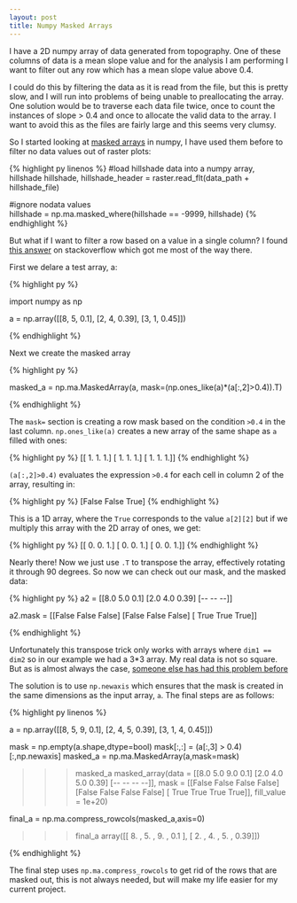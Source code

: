 ```yaml
---
layout: post
title: Numpy Masked Arrays
---
```


I have a 2D numpy array of data generated from topography. One of these columns of
data is a mean slope value and for the analysis I am performing I want to filter out
any row which has a mean slope value above 0.4.

I could do this by filtering the data as it is read from the file, but this is pretty
slow, and I will run into problems of being unable to preallocating the array. One solution would
be to traverse each data file twice, once to count the instances of slope > 0.4
and once to allocate the valid data to the array. I want to avoid this as the files are
fairly large and this seems very clumsy.

So I started looking at [masked arrays](http://docs.scipy.org/doc/numpy/reference/maskedarray.html) in numpy,
I have used them before to filter no data values out of raster plots:

{% highlight py linenos %} 
#load hillshade data into a numpy array, hillshade
hillshade, hillshade_header = raster.read_flt(data_path + hillshade_file)

#ignore nodata values    
hillshade = np.ma.masked_where(hillshade == -9999, hillshade) 
{% endhighlight %}

But what if I want to filter a row based on a value in a single column? I found [this
answer](http://stackoverflow.com/questions/4625744/mask-a-2d-numpy-array-based-on-values-in-one-column) 
on stackoverflow which got me most of the way there.

First we delare a test array, a:

{% highlight py %} 

import numpy as np

a = np.array([[8, 5, 0.1],
              [2, 4, 0.39],
              [3, 1, 0.45]]) 
 
{% endhighlight %}

Next we create the masked array

{% highlight py %}

masked_a =  np.ma.MaskedArray(a, mask=(np.ones_like(a)*(a[:,2]>0.4)).T)

{% endhighlight %}

The `mask=` section is creating a row mask based on the condition `>0.4` in the last column.
`np.ones_like(a)` creates a new array of the same shape as `a` filled with ones:

{% highlight py %}
[[ 1.  1.  1.]
 [ 1.  1.  1.]
 [ 1.  1.  1.]]
{% endhighlight %}

`(a[:,2]>0.4)` evaluates the expression `>0.4` for each cell in column 2 of the array,
resulting in:

{% highlight py %}
[False False True]
{% endhighlight %}

This is a 1D array, where the `True` corresponds to the value `a[2][2]` but if we multiply
this array with the 2D array of ones, we get:

{% highlight py %}
[[ 0.  0.  1.]
 [ 0.  0.  1.]
 [ 0.  0.  1.]]
{% endhighlight %}

Nearly there! Now we just use `.T` to transpose the array, effectively rotating it through 
90 degrees. So now we can check out our mask, and the masked data:

{% highlight py %}
a2 = 
[[8.0 5.0 0.1]
 [2.0 4.0 0.39]
 [-- -- --]]

a2.mask =
[[False False False]
 [False False False]
 [ True  True  True]]
 
{% endhighlight %}

Unfortunately this transpose trick only works with arrays where `dim1 == dim2`
so in our example we had a 3*3 array. My real data is not so square. But as is almost
always the case, [someone else has had this problem before](http://stackoverflow.com/questions/15773570/trying-to-mask-2d-numpy-arrays-based-on-values-in-one-column)

The solution is to use `np.newaxis` which ensures that the mask is created in the
same dimensions as the input array, `a`. The final steps are as follows:

{% highlight py linenos %}

a = np.array([[8, 5, 9, 0.1],
              [2, 4, 5, 0.39],
              [3, 1, 4, 0.45]])
 
mask = np.empty(a.shape,dtype=bool)
mask[:,:] = (a[:,3] > 0.4)[:,np.newaxis]
masked_a = np.ma.MaskedArray(a,mask=mask)

>>> masked_a
masked_array(data =
 [[8.0 5.0 9.0 0.1]
 [2.0 4.0 5.0 0.39]
 [-- -- -- --]],
             mask =
 [[False False False False]
 [False False False False]
 [ True  True  True  True]],
       fill_value = 1e+20)

final_a = np.ma.compress_rowcols(masked_a,axis=0)

>>> final_a
array([[ 8.  ,  5.  ,  9.  ,  0.1 ],
       [ 2.  ,  4.  ,  5.  ,  0.39]])


{% endhighlight %}

The final step uses `np.ma.compress_rowcols` to get rid of the rows that are masked out,
this is not always needed, but will make my life easier for my current project. 


